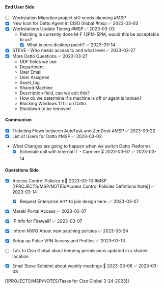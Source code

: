 
#### End User Side
- [ ] Workstation Migration project still needs planning #MSP 
- [x] New Icon for Datto Agent in CISO Global #msp ✅ 2023-03-03
- [x] Workstations Update Timing #MSP ✅ 2023-03-03
	- Patching is currently done M-F 12PM-5PM, would this be acceptable to us?
		- [x] What is ours desktop patch? ✅ 2023-03-14
- [x] STEVE - Who needs access to and what level ✅ 2023-03-27
- [x] More Datto Questions ✅ 2023-03-27
	- UDF fields we use
	- Department
	- User Email
	- User Assigned
	- Asset_tag
	- Shared Machine
	- Description field, can we edit this?
	- How do we determine if a machine is off or agent is broken?
	- Blocking Windows 11 till on Datto
	- Shutdown to be removed 

#### Communism 
- [x] Ticketing Flows between AutoTask and ZenDesk #MSP ✅ 2023-03-22
- [x] List of Users for Datto #MSP ✅ 2023-03-03
- What Changes are going to happen when we switch Datto Platforms
	- [x] Schedule call with Internal IT - Carmine ⏳ 2023-03-07 ✅ 2023-03-14

#### Operations Side
- [x] Access Control Policies ⏫ 📅 2023-03-10 #MSP [[PROJECTS/MSP/NOTES/Access Control Policies Defintions Note]] ✅ 2023-03-14
	- [x] Request Enterprise Art* to join design here. ✅ 2023-03-07
- [x] Meraki Portal Access ✅ 2023-03-07
- [x] IP Info for Firewall? ✅ 2023-03-07
- [x] Inform MWO About new patching policies ✅ 2023-03-24
- [x] Setup up Pulse VPN Access and Profiles ✅ 2023-03-13
- [ ] Talk to Ciso Global about keeping permissions updated in a shared location
- [x] Email Steve Schidmt about weekly meetings 📅 2023-03-08 ✅ 2023-03-08



[[PROJECTS/MSP/NOTES/Tasks for Ciso Global 3-24-2023]]